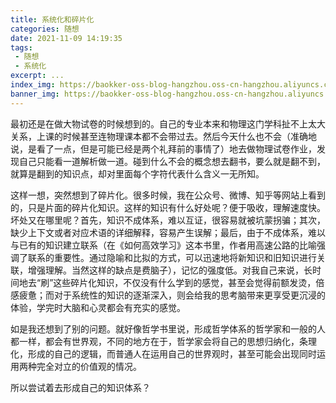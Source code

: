 ```yaml
---
title: 系统化和碎片化
categories: 随想
date: 2021-11-09 14:19:35
tags:
 - 随想
 - 系统化
excerpt: ...
index_img: https://baokker-oss-blog-hangzhou.oss-cn-hangzhou.aliyuncs.com/cdn_for_blog/blog_imgs/defaultImages.jpg
banner_img: https://baokker-oss-blog-hangzhou.oss-cn-hangzhou.aliyuncs.com/cdn_for_blog/blog_imgs/defaultImages.jpg
---
```


最初还是在做大物试卷的时候想到的。自己的专业本来和物理这门学科扯不上太大关系，上课的时候甚至连物理课本都不会带过去。然后今天什么也不会（准确地说，是看了一点，但是可能已经是两个礼拜前的事情了）地去做物理试卷作业，发现自己只能看一道解析做一道。碰到什么不会的概念想去翻书，要么就是翻不到，就算是翻到的知识点，却对里面每个字符代表什么含义一无所知。

这样一想，突然想到了碎片化。很多时候，我在公众号、微博、知乎等网站上看到的，只是片面的碎片化知识。这样的知识有什么好处呢？便于吸收，理解速度快。坏处又在哪里呢？首先，知识不成体系，难以互证，很容易就被坑蒙拐骗；其次，缺少上下文或者对应术语的详细解释，容易产生误解；最后，由于不成体系，难以与已有的知识建立联系（在《如何高效学习》这本书里，作者用高速公路的比喻强调了联系的重要性。通过隐喻和比拟的方式，可以迅速地将新知识和旧知识进行关联，增强理解。当然这样的缺点是费脑子），记忆的强度低。对我自己来说，长时间地去“刷”这些碎片化知识，不仅没有什么学到的感觉，甚至会觉得前额发烫，倍感疲惫；而对于系统性的知识的逐渐深入，则会给我的思考脑带来更享受更沉浸的体验，学完时大脑和心灵都会有充实的感觉。

如是我还想到了别的问题。就好像哲学书里说，形成哲学体系的哲学家和一般的人都一样，都会有世界观，不同的地方在于，哲学家会将自己的思想归纳化，条理化，形成的自己的逻辑，而普通人在运用自己的世界观时，甚至可能会出现同时运用两种完全对立的价值观的情况。

所以尝试着去形成自己的知识体系？
